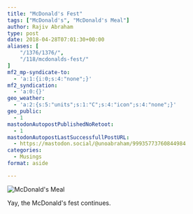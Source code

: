 ```yaml
---
title: "McDonald's Fest"
tags: ["McDonald's", "McDonald's Meal"]
author: Rajiv Abraham
type: post
date: 2018-04-28T07:01:30+00:00
aliases: [
    "/1376/1376/",
    "/118/mcdonalds-fest/"
]
mf2_mp-syndicate-to:
  - 'a:1:{i:0;s:4:"none";}'
mf2_syndication:
  - 'a:0:{}'
geo_weather:
  - 'a:2:{s:5:"units";s:1:"C";s:4:"icon";s:4:"none";}'
geo_public:
  - 1
mastodonAutopostPublishedNoRetoot:
  - 1
mastodonAutopostLastSuccessfullPostURL:
  - https://mastodon.social/@unoabraham/99935773760844984
categories:
  - Musings
format: aside

---
```

![McDonald's Meal](/images/IMG_20180504_143249.jpg "McDonald's Meal")

Yay, the McDonald's fest continues.